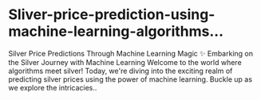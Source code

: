 # Sliver-price-prediction-using-machine-learning-algorithms...
Silver Price Predictions Through Machine Learning Magic ✨  Embarking on the Silver Journey with Machine Learning Welcome to the world where algorithms meet silver! Today, we're diving into the exciting realm of predicting silver prices using the power of machine learning. Buckle up as we explore the intricacies..

